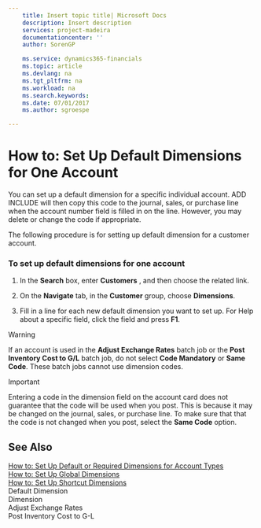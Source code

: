 ```yaml
---
    title: Insert topic title| Microsoft Docs
    description: Insert description
    services: project-madeira
    documentationcenter: ''
    author: SorenGP

    ms.service: dynamics365-financials
    ms.topic: article
    ms.devlang: na
    ms.tgt_pltfrm: na
    ms.workload: na
    ms.search.keywords:
    ms.date: 07/01/2017
    ms.author: sgroespe

---
```

# How to: Set Up Default Dimensions for One Account
You can set up a default dimension for a specific individual account. ADD INCLUDE<!--[!INCLUDE[navnow](../../includes/navnow_md.md)]--> will then copy this code to the journal, sales, or purchase line when the account number field is filled in on the line. However, you may delete or change the code if appropriate.  
  
 The following procedure is for setting up default dimension for a customer account.  
  
### To set up default dimensions for one account  
  
1.  In the **Search** box, enter **Customers** , and then choose the related link.  
  
2.  On the **Navigate** tab, in the **Customer** group, choose **Dimensions**.  
  
3.  Fill in a line for each new default dimension you want to set up. For Help about a specific field, click the field and press **F1**.  
  
> [!WARNING]  
>  If an account is used in the **Adjust Exchange Rates** batch job or the **Post Inventory Cost to G\/L** batch job, do not select **Code Mandatory** or **Same Code**. These batch jobs cannot use dimension codes.  
  
> [!IMPORTANT]  
>  Entering a code in the dimension field on the account card does not guarantee that the code will be used when you post. This is because it may be changed on the journal, sales, or purchase line. To make sure that that the code is not changed when you post, select the **Same Code** option.  
  
## See Also  
 [How to: Set Up Default or Required Dimensions for Account Types](../how-to-set-up-default-or-required-dimensions-for-account-types.md)   
 [How to: Set Up Global Dimensions](../how-to-set-up-global-dimensions.md)   
 [How to: Set Up Shortcut Dimensions](../how-to-set-up-shortcut-dimensions.md)   
 Default Dimension   
 Dimension   
 Adjust Exchange Rates   
 Post Inventory Cost to G-L